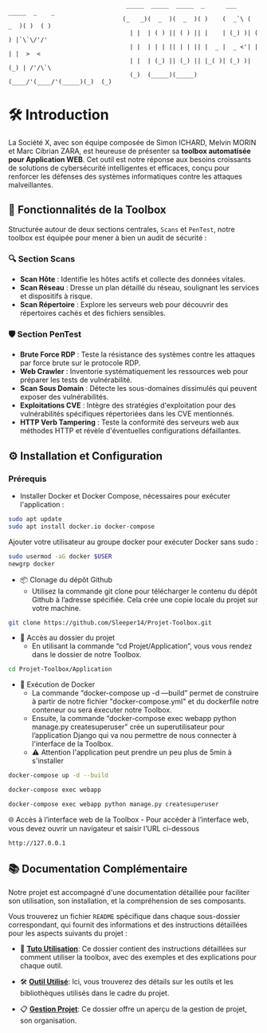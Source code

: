                                      _____  _____  _____  _      ___    _____  _    _ 
                                    (_   _)(  _  )(  _  )( )    (  _`\ (  _  )( )  ( )
                                      | |  | ( ) || ( ) || |    | (_) )| ( ) |`\`\/'/'
                                      | |  | | | || | | || |  _ |  _ <'| | | |  >  <  
                                      | |  | (_) || (_) || |_( )| (_) )| (_) | /'/\`\ 
                                      (_)  (_____)(_____)(____/'(____/'(_____)(_)  (_)



# 🛠 Introduction

La Société X, avec son équipe composée de Simon ICHARD, Melvin MORIN et Marc Cibrian ZARA, est heureuse de présenter sa **toolbox automatisée pour Application WEB**. Cet outil est notre réponse aux besoins croissants de solutions de cybersécurité intelligentes et efficaces, conçu pour renforcer les défenses des systèmes informatiques contre les attaques malveillantes.

## 🌟 Fonctionnalités de la Toolbox

Structurée autour de deux sections centrales, `Scans` et `PenTest`, notre toolbox est équipée pour mener à bien un audit de sécurité :

### 🔍 Section Scans
- **Scan Hôte** : Identifie les hôtes actifs et collecte des données vitales.
- **Scan Réseau** : Dresse un plan détaillé du réseau, soulignant les services et dispositifs à risque.
- **Scan Répertoire** : Explore les serveurs web pour découvrir des répertoires cachés et des fichiers sensibles.

### 🛡 Section PenTest
- **Brute Force RDP** : Teste la résistance des systèmes contre les attaques par force brute sur le protocole RDP.
- **Web Crawler** : Inventorie systématiquement les ressources web pour préparer les tests de vulnérabilité.
- **Scan Sous Domain** : Détecte les sous-domaines dissimulés qui peuvent exposer des vulnérabilités.
- **Exploitations CVE** : Intègre des stratégies d'exploitation pour des vulnérabilités spécifiques répertoriées dans les CVE mentionnés.
- **HTTP Verb Tampering** : Teste la conformité des serveurs web aux méthodes HTTP et révèle d'éventuelles configurations défaillantes.

## ⚙️ Installation et Configuration

### Prérequis

- Installer Docker et Docker Compose, nécessaires pour exécuter l'application :

```bash
sudo apt update
sudo apt install docker.io docker-compose
```
Ajouter votre utilisateur au groupe docker pour exécuter Docker sans sudo :

```bash
sudo usermod -aG docker $USER
newgrp docker
```

- 📦 Clonage du dépôt Github
    - Utilisez la commande git clone pour télécharger le contenu du dépôt Github à l’adresse spécifiée. Cela crée une copie locale du projet sur votre machine.

```bash
git clone https://github.com/Sleeper14/Projet-Toolbox.git
```

- 📂 Accès au dossier du projet
    - En utilisant la commande “cd Projet/Application”, vous vous rendez dans le dossier de notre Toolbox.

```bash
cd Projet-Toolbox/Application
```

- 🐳 Exécution de Docker
    - La commande “docker-compose up -d —build” permet de construire à partir de notre fichier "docker-compose.yml" et du dockerfile notre conteneur ou sera éxecuter notre Toolbox.
    - Ensuite, la commande “docker-compose exec webapp python manage.py createsuperuser” crée un superutilisateur pour l’application Django qui va nou permettre de nous connecter à l'interface de la Toolbox.
    - ⚠️ Attention l'application peut prendre un peu plus de 5min à s'installer

```bash
docker-compose up -d --build
```
```bash
docker-compose exec webapp
```
```bash
docker-compose exec webapp python manage.py createsuperuser
```

🌐 Accès à l’interface web de la Toolbox
    - Pour accéder à l’interface web, vous devez ouvrir un navigateur et saisir l’URL ci-dessous

```bash
http://127.0.0.1
```

## 📚 Documentation Complémentaire

Notre projet est accompagné d'une documentation détaillée pour faciliter son utilisation, son installation, et la compréhension de ses composants. 

Vous trouverez un fichier `README` spécifique dans chaque sous-dossier correspondant, qui fournit des informations et des instructions détaillées pour les aspects suivants du projet :

- 📖 [**Tuto Utilisation**](https://github.com/Sleeper14/Projet-Toolbox/tree/main/Doc%20d'utilisation): Ce dossier contient des instructions détaillées sur comment utiliser la toolbox, avec des exemples et des explications pour chaque outil.

- 🛠 [**Outil Utilisé**](https://github.com/Sleeper14/Projet-Toolbox/tree/main/Outil%20Utilis%C3%A9): Ici, vous trouverez des détails sur les outils et les bibliothèques utilisés dans le cadre du projet.
- 📋 [**Gestion Projet**](https://github.com/Sleeper14/Projet-Toolbox/tree/main/Gestion%20de%20Projet): Ce dossier offre un aperçu de la gestion de projet, son organisation.

  
